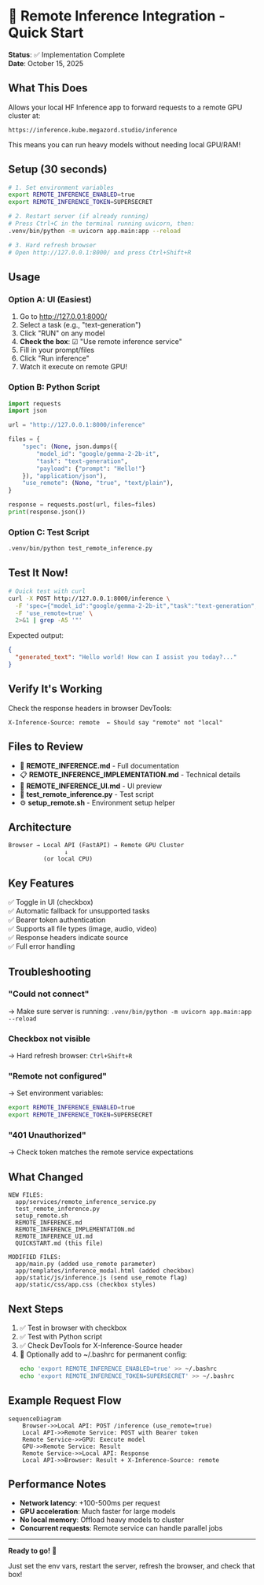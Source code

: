 # 🚀 Remote Inference Integration - Quick Start

**Status**: ✅ Implementation Complete  
**Date**: October 15, 2025

## What This Does

Allows your local HF Inference app to forward requests to a remote GPU cluster at:
```
https://inference.kube.megazord.studio/inference
```

This means you can run heavy models without needing local GPU/RAM!

## Setup (30 seconds)

```bash
# 1. Set environment variables
export REMOTE_INFERENCE_ENABLED=true
export REMOTE_INFERENCE_TOKEN=SUPERSECRET

# 2. Restart server (if already running)
# Press Ctrl+C in the terminal running uvicorn, then:
.venv/bin/python -m uvicorn app.main:app --reload

# 3. Hard refresh browser
# Open http://127.0.0.1:8000/ and press Ctrl+Shift+R
```

## Usage

### Option A: UI (Easiest)

1. Go to http://127.0.0.1:8000/
2. Select a task (e.g., "text-generation")
3. Click "RUN" on any model
4. **Check the box**: ☑ "Use remote inference service"
5. Fill in your prompt/files
6. Click "Run inference"
7. Watch it execute on remote GPU!

### Option B: Python Script

```python
import requests
import json

url = "http://127.0.0.1:8000/inference"

files = {
    "spec": (None, json.dumps({
        "model_id": "google/gemma-2-2b-it",
        "task": "text-generation",
        "payload": {"prompt": "Hello!"}
    }), "application/json"),
    "use_remote": (None, "true", "text/plain"),
}

response = requests.post(url, files=files)
print(response.json())
```

### Option C: Test Script

```bash
.venv/bin/python test_remote_inference.py
```

## Test It Now!

```bash
# Quick test with curl
curl -X POST http://127.0.0.1:8000/inference \
  -F 'spec={"model_id":"google/gemma-2-2b-it","task":"text-generation","payload":{"prompt":"Hello world"}}' \
  -F 'use_remote=true' \
  2>&1 | grep -A5 '"'
```

Expected output:
```json
{
  "generated_text": "Hello world! How can I assist you today?..."
}
```

## Verify It's Working

Check the response headers in browser DevTools:
```
X-Inference-Source: remote  ← Should say "remote" not "local"
```

## Files to Review

- 📖 **REMOTE_INFERENCE.md** - Full documentation
- 📋 **REMOTE_INFERENCE_IMPLEMENTATION.md** - Technical details
- 🎨 **REMOTE_INFERENCE_UI.md** - UI preview
- 🧪 **test_remote_inference.py** - Test script
- ⚙️ **setup_remote.sh** - Environment setup helper

## Architecture

```
Browser → Local API (FastAPI) → Remote GPU Cluster
                ↓
          (or local CPU)
```

## Key Features

✅ Toggle in UI (checkbox)  
✅ Automatic fallback for unsupported tasks  
✅ Bearer token authentication  
✅ Supports all file types (image, audio, video)  
✅ Response headers indicate source  
✅ Full error handling  

## Troubleshooting

### "Could not connect"
→ Make sure server is running: `.venv/bin/python -m uvicorn app.main:app --reload`

### Checkbox not visible
→ Hard refresh browser: `Ctrl+Shift+R`

### "Remote not configured"
→ Set environment variables:
```bash
export REMOTE_INFERENCE_ENABLED=true
export REMOTE_INFERENCE_TOKEN=SUPERSECRET
```

### "401 Unauthorized"
→ Check token matches the remote service expectations

## What Changed

```
NEW FILES:
  app/services/remote_inference_service.py
  test_remote_inference.py
  setup_remote.sh
  REMOTE_INFERENCE.md
  REMOTE_INFERENCE_IMPLEMENTATION.md
  REMOTE_INFERENCE_UI.md
  QUICKSTART.md (this file)

MODIFIED FILES:
  app/main.py (added use_remote parameter)
  app/templates/inference_modal.html (added checkbox)
  app/static/js/inference.js (send use_remote flag)
  app/static/css/app.css (checkbox styles)
```

## Next Steps

1. ✅ Test in browser with checkbox
2. ✅ Test with Python script
3. ✅ Check DevTools for X-Inference-Source header
4. 📝 Optionally add to ~/.bashrc for permanent config:
   ```bash
   echo 'export REMOTE_INFERENCE_ENABLED=true' >> ~/.bashrc
   echo 'export REMOTE_INFERENCE_TOKEN=SUPERSECRET' >> ~/.bashrc
   ```

## Example Request Flow

```mermaid
sequenceDiagram
    Browser->>Local API: POST /inference (use_remote=true)
    Local API->>Remote Service: POST with Bearer token
    Remote Service->>GPU: Execute model
    GPU->>Remote Service: Result
    Remote Service->>Local API: Response
    Local API->>Browser: Result + X-Inference-Source: remote
```

## Performance Notes

- **Network latency**: +100-500ms per request
- **GPU acceleration**: Much faster for large models
- **No local memory**: Offload heavy models to cluster
- **Concurrent requests**: Remote service can handle parallel jobs

---

**Ready to go!** 🎉

Just set the env vars, restart the server, refresh the browser, and check that box!
